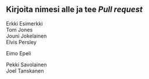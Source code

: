 ## Kirjoita nimesi alle ja tee *Pull request*
Erkki Esimerkki  
Tom Jones  
Jouni Jokelainen  
Elvis Persley

Eimo Epeli




Pekki Savolainen  
Joel Tanskanen 

